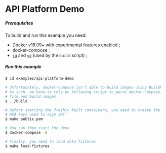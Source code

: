 # API Platform Demo

##### Prerequisites

To build and run this example you need:

* Docker v18.09+ with experimental features enabled ;
* docker-compose ;
* [`jq`] and [`yq`] (used by the `build` script) ;

##### Run this example

```bash
$ cd examples/api-platform-demo

# Unfortunately, docker-compose isn't able to build images using Buildkit yet.
# As such, we have to rely on following script to parse docker-compose.yml
# file and build images.
$ ../build

# Before starting the freshly built containers, you need to create the pair of
# RSA keys used to sign JWT
$ make public.pem

# You can then start the demo
$ docker-compose -d

# Finally, you need to load data fixtures
$ make load-fixtures
```

[`jq`]: https://stedolan.github.io/jq/download/
[`yq`]: https://github.com/kislyuk/yq
